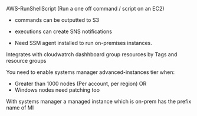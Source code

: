 AWS-RunShellScript (Run a one off command / script on an EC2)
- commands can be outputted to S3
- executions can create SNS notifications

- Need SSM agent installed to run on-premises instances.

Integrates with cloudwatrch dashhboard
group resources by Tags and resource groups

You need to enable systems manager advanced-instances tier when:
- Greater than 1000 nodes (Per account, per region)
OR
- Windows nodes need patching too

With systems manager a managed instance which is on-prem has the prefix name of MI 